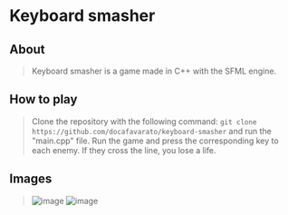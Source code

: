 # Keyboard smasher

## About
> Keyboard smasher is a game made in C++ with the SFML engine.

## How to play
 
> Clone the repository with the following command: ```git clone https://github.com/docafavarato/keyboard-smasher``` and run the "main.cpp" file.
> Run the game and press the corresponding key to each enemy. If they cross the line, you lose a life.

## Images
>![image](https://user-images.githubusercontent.com/98183878/222930675-2281f070-9b65-47b2-820e-b751851fdbe5.png)
>![image](https://user-images.githubusercontent.com/98183878/222930689-a3b8c2f8-292d-49b1-9813-928940f6ecee.png)
